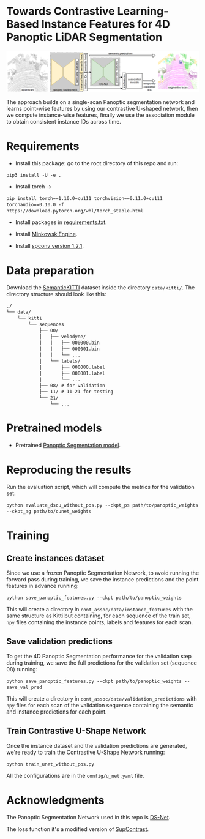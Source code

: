 # Towards Contrastive Learning-Based Instance Features for 4D Panoptic LiDAR Segmentation

![](pics/DSCU.png)

The approach builds on a single-scan Panoptic segmentation network and learns point-wise features by using our contrastive U-shaped network, then we compute instance-wise features, finally we use the association module to obtain consistent instance IDs across time.

# Requirements

* Install this package: go to the root directory of this repo and run:
```
pip3 install -U -e .
```
* Install torch -> 
```
pip install torch==1.10.0+cu111 torchvision==0.11.0+cu111 torchaudio==0.10.0 -f https://download.pytorch.org/whl/torch_stable.html
```
* Install packages in [requirements.txt](requirements.txt).

* Install [MinkowskiEngine](https://nvidia.github.io/MinkowskiEngine/overview.html#installation).

* Install [spconv version 1.2.1](https://github.com/traveller59/spconv/tree/fad3000249d27ca918f2655ff73c41f39b0f3127).

# Data preparation
Download the [SemanticKITTI](http://www.semantic-kitti.org/dataset.html#overview) dataset inside the directory `data/kitti/`. The directory structure should look like this:
```
./
└── data/
    └── kitti
        └── sequences
            ├── 00/           
            │   ├── velodyne/	
            |   |	├── 000000.bin
            |   |	├── 000001.bin
            |   |	└── ...
            │   └── labels/ 
            |       ├── 000000.label
            |       ├── 000001.label
            |       └── ...
            ├── 08/ # for validation
            ├── 11/ # 11-21 for testing
            └── 21/
                └── ...
```

# Pretrained models
* Pretrained [Panoptic Segmentation model](https://www.ipb.uni-bonn.de/html/projects/contrastive_instance_association/panoptic_pq_564.pth).

# Reproducing the results
Run the evaluation script, which will compute the metrics for the validation set:

```
python evaluate_dscu_without_pos.py --ckpt_ps path/to/panoptic_weights --ckpt_ag path/to/cunet_weights 
```
# Training
## Create instances dataset 
Since we use a frozen Panoptic Segmentation Network, to avoid running the forward pass during training, we save the instance predictions and the point features in advance running:

```
python save_panoptic_features.py --ckpt path/to/panoptic_weights
```

This will create a directory in `cont_assoc/data/instance_features` with the same structure as Kitti but containing, for each sequence of the train set, `npy` files containing the instance points, labels and features for each scan. 

## Save validation predictions
To get the 4D Panoptic Segmentation performance for the validation step during training, we save the full predictions for the validation set (sequence 08) running:

```
python save_panoptic_features.py --ckpt path/to/panoptic_weights --save_val_pred
```

This will create a directory in `cont_assoc/data/validation_predictions` with `npy` files for each scan of the validation sequence containing the semantic and instance predictions for each point. 

## Train Contrastive U-Shape Network

Once the instance dataset and the validation predictions are generated, we're ready to train the Contrastive U-Shape Network running:

```
python train_unet_without_pos.py 
```
All the configurations are in the `config/u_net.yaml` file.


# Acknowledgments

The Panoptic Segmentation Network used in this repo is [DS-Net](https://github.com/hongfz16/DS-Net).

The loss function it's a modified version of [SupContrast](https://github.com/HobbitLong/SupContrast).


